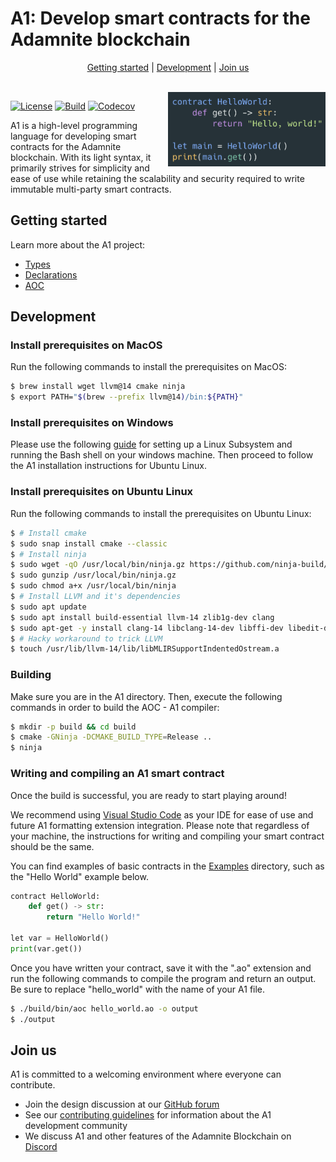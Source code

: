 # A1: Develop smart contracts for the Adamnite blockchain

<p align="center">
    <a href="#getting-started">Getting started</a> |
    <a href="#development">Development</a> |
    <a href="#join-us">Join us</a>
</p>

<br/>

<img align="right" width="50%" src="./Docs/Images/HelloWorld.png">

[![License](https://img.shields.io/badge/license-MIT-brightgreen.svg?style=flat)](https://github.com/m-peko/bitflags/blob/master/LICENSE)
[![Build](https://github.com/Adamnite/A1/actions/workflows/build.yml/badge.svg)](https://github.com/Adamnite/A1/actions/workflows/build.yml)
[![Codecov](https://codecov.io/gh/Adamnite/A1/branch/main/graph/badge.svg?token=YBUVS7JAEQ)](https://codecov.io/gh/Adamnite/A1)

A1 is a high-level programming language for developing smart contracts for the Adamnite blockchain. With its light syntax, it primarily strives for simplicity and ease of use while retaining the scalability and security required to write immutable multi-party smart contracts.

## Getting started

Learn more about the A1 project:

- [Types](Docs/Types.md)
- [Declarations](Docs/Declarations.md)
- [AOC](AOC/README.md)

## Development

### Install prerequisites on MacOS

Run the following commands to install the prerequisites on MacOS:

```sh
$ brew install wget llvm@14 cmake ninja
$ export PATH="$(brew --prefix llvm@14)/bin:${PATH}"
```


### Install prerequisites on Windows

Please use the following [guide](https://www.howtogeek.com/249966/how-to-install-and-use-the-linux-bash-shell-on-windows-10/) for setting up a Linux Subsystem and running the Bash shell on your windows machine. Then proceed to follow the A1 installation instructions for Ubuntu Linux.


### Install prerequisites on Ubuntu Linux

Run the following commands to install the prerequisites on Ubuntu Linux:

```sh
$ # Install cmake
$ sudo snap install cmake --classic
$ # Install ninja
$ sudo wget -qO /usr/local/bin/ninja.gz https://github.com/ninja-build/ninja/releases/latest/download/ninja-linux.zip
$ sudo gunzip /usr/local/bin/ninja.gz
$ sudo chmod a+x /usr/local/bin/ninja
$ # Install LLVM and it's dependencies
$ sudo apt update
$ sudo apt install build-essential llvm-14 zlib1g-dev clang
$ sudo apt-get -y install clang-14 libclang-14-dev libffi-dev libedit-dev libpfm4-dev libtinfo-dev
$ # Hacky workaround to trick LLVM
$ touch /usr/lib/llvm-14/lib/libMLIRSupportIndentedOstream.a
```

### Building

Make sure you are in the A1 directory. Then, execute the following commands in order to build the AOC - A1 compiler:

```sh
$ mkdir -p build && cd build
$ cmake -GNinja -DCMAKE_BUILD_TYPE=Release ..
$ ninja
```

### Writing and compiling an A1 smart contract 

Once the build is successful, you are ready to start playing around!

We recommend using [Visual Studio Code](https://code.visualstudio.com/) as your IDE for ease of use and future A1 formatting extension integration. Please note that regardless of your machine, the instructions for writing and compiling your smart contract should be the same. 

You can find examples of basic contracts in the [Examples](https://github.com/Adamnite/A1/tree/main/Examples) directory, such as the "Hello World" example below.

```python
contract HelloWorld:
    def get() -> str:
        return "Hello World!"

let var = HelloWorld()
print(var.get())
```

Once you have written your contract, save it with the ".ao" extension and run the following commands to compile the program and return an output. Be sure to replace "hello_world" with the name of your A1 file.

```sh
$ ./build/bin/aoc hello_world.ao -o output
$ ./output
```

## Join us

A1 is committed to a welcoming environment where everyone can contribute.

- Join the design discussion at our [GitHub forum](https://github.com/Adamnite/A1/discussions)
- See our [contributing guidelines](CONTRIBUTING.md) for information about the A1 development community
- We discuss A1 and other features of the Adamnite Blockchain on [Discord](https://discord.gg/AxbRrXvS)
